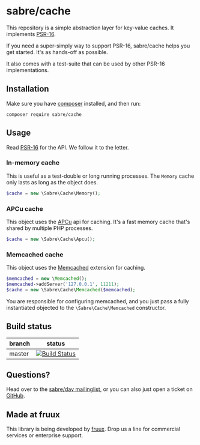 sabre/cache
===========

This repository is a simple abstraction layer for key-value caches. It
implements [PSR-16][5].

If you need a super-simply way to support PSR-16, sabre/cache helps you get
started. It's as hands-off as possible.

It also comes with a test-suite that can be used by other PSR-16
implementations.

Installation
------------

Make sure you have [composer][1] installed, and then run:

    composer require sabre/cache


Usage
-----

Read [PSR-16][5] for the API. We follow it to the letter.


### In-memory cache

This is useful as a test-double or long running processes. The `Memory` cache
only lasts as long as the object does.

```php
$cache = new \Sabre\Cache\Memory();
```


### APCu cache

This object uses the [APCu][6] api for caching. It's a fast memory cache that's
shared by multiple PHP processes.

```php
$cache = new \Sabre\Cache\Apcu();
```


### Memcached cache

This object uses the [Memcached][6] extension for caching.

```php
$memcached = new \Memcached();
$memcached->addServer('127.0.0.1', 11211);
$cache = new \Sabre\Cache\Memcached($memcached);
```

You are responsible for configuring memcached, and you just pass a fully
instantiated objected to the `\Sabre\Cache\Memcached` constructor.


Build status
------------

| branch | status |
| ------ | ------ |
| master | [![Build Status](https://travis-ci.org/sabre-io/cache.svg?branch=master)](https://travis-ci.org/sabre-io/cache) |


Questions?
----------

Head over to the [sabre/dav mailinglist][2], or you can also just open a ticket
on [GitHub][3].


Made at fruux
-------------

This library is being developed by [fruux][4]. Drop us a line for commercial
services or enterprise support.

[1]: http://getcomposer.org/
[2]: http://groups.google.com/group/sabredav-discuss
[3]: https://github.com/fruux/sabre-cache/issues/
[4]: https://fruux.com/
[5]: https://github.com/php-fig/fig-standards/blob/master/accepted/PSR-16-simple-cache.md
[6]: http://php.net/apcu
